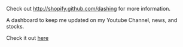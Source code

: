 Check out http://shopify.github.com/dashing for more information.

A dashboard to keep me updated on my Youtube Channel, news, and stocks.

Check it out [here](https://sweet-dashboard-ajnorton.herokuapp.com/)